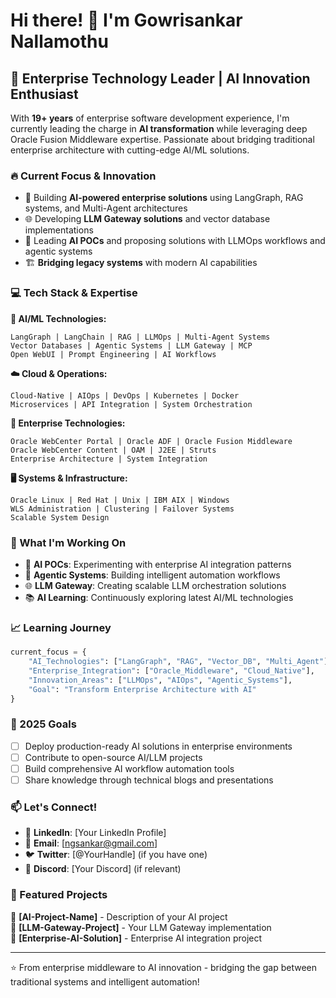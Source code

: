 # Hi there! 👋 I'm Gowrisankar Nallamothu

## 🚀 Enterprise Technology Leader | AI Innovation Enthusiast

With **19+ years** of enterprise software development experience, I'm currently leading the charge in **AI transformation** while leveraging deep Oracle Fusion Middleware expertise. Passionate about bridging traditional enterprise architecture with cutting-edge AI/ML solutions.

### 🔥 Current Focus & Innovation

- 🤖 Building **AI-powered enterprise solutions** using LangGraph, RAG systems, and Multi-Agent architectures
- 🌐 Developing **LLM Gateway solutions** and vector database implementations
- 🔧 Leading **AI POCs** and proposing solutions with LLMOps workflows and agentic systems
- 🏗️ **Bridging legacy systems** with modern AI capabilities

### 💻 Tech Stack & Expertise

**🤖 AI/ML Technologies:**
```
LangGraph | LangChain | RAG | LLMOps | Multi-Agent Systems
Vector Databases | Agentic Systems | LLM Gateway | MCP
Open WebUI | Prompt Engineering | AI Workflows
```

**☁️ Cloud & Operations:**
```
Cloud-Native | AIOps | DevOps | Kubernetes | Docker
Microservices | API Integration | System Orchestration
```

**🏢 Enterprise Technologies:**
```
Oracle WebCenter Portal | Oracle ADF | Oracle Fusion Middleware
Oracle WebCenter Content | OAM | J2EE | Struts
Enterprise Architecture | System Integration
```

**🖥️ Systems & Infrastructure:**
```
Oracle Linux | Red Hat | Unix | IBM AIX | Windows
WLS Administration | Clustering | Failover Systems
Scalable System Design
```

### 🔬 What I'm Working On

- 🔬 **AI POCs**: Experimenting with enterprise AI integration patterns
- 🤖 **Agentic Systems**: Building intelligent automation workflows
- 🌐 **LLM Gateway**: Creating scalable LLM orchestration solutions
- 📚 **AI Learning**: Continuously exploring latest AI/ML technologies

### 📈 Learning Journey

```python
current_focus = {
    "AI_Technologies": ["LangGraph", "RAG", "Vector_DB", "Multi_Agent"],
    "Enterprise_Integration": ["Oracle_Middleware", "Cloud_Native"],
    "Innovation_Areas": ["LLMOps", "AIOps", "Agentic_Systems"],
    "Goal": "Transform Enterprise Architecture with AI"
}
```

### 🎯 2025 Goals

- [ ] Deploy production-ready AI solutions in enterprise environments
- [ ] Contribute to open-source AI/LLM projects
- [ ] Build comprehensive AI workflow automation tools
- [ ] Share knowledge through technical blogs and presentations

### 📫 Let's Connect!

- 💼 **LinkedIn**: [Your LinkedIn Profile]
- 📧 **Email**: [ngsankar@gmail.com]
- 🐦 **Twitter**: [@YourHandle] (if you have one)
- 💬 **Discord**: [Your Discord] (if relevant)

### 🌟 Featured Projects

<!-- Add your actual repositories here -->
🔗 **[AI-Project-Name]** - Description of your AI project  
🔗 **[LLM-Gateway-Project]** - Your LLM Gateway implementation  
🔗 **[Enterprise-AI-Solution]** - Enterprise AI integration project  

---

⭐️ From enterprise middleware to AI innovation - bridging the gap between traditional systems and intelligent automation!

<!-- 
Replace placeholders:
- [Your Name] with your actual name
- YOUR_USERNAME with your GitHub username
- [Your LinkedIn Profile] with your LinkedIn URL
- [Your Email] with your email
- Add actual project links in Featured Projects section
-->
